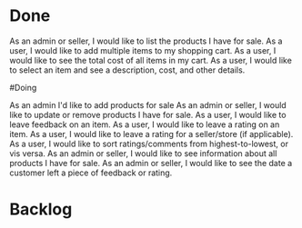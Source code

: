 # Done

As an admin or seller, I would like to list the products I have for sale.
As a user, I would like to add multiple items to my shopping cart.
As a user, I would like to see the total cost of all items in my cart.
As a user, I would like to select an item and see a description, cost, and other details.

#Doing

As an admin I'd like to add products for sale
As an admin or seller, I would like to update or remove products I have for sale.
As a user, I would like to leave feedback on an item.
As a user, I would like to leave a rating on an item.
As a user, I would like to leave a rating for a seller/store (if applicable).
As a user, I would like to sort ratings/comments from highest-to-lowest, or vis versa.
As an admin or seller, I would like to see information about all products I have for sale.
As an admin or seller, I would like to see the date a customer left a piece of feedback or rating.

# Backlog
